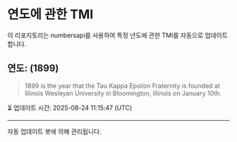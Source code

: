 
# 연도에 관한 TMI

이 리포지토리는 numbersapi를 사용하여 특정 년도에 관한 TMI를 자동으로 업데이트합니다.

## 연도: (1899)
> 1899 is the year that the Tau Kappa Epsilon Fraternity is founded at Illinois Wesleyan University in Bloomington, Illinois on January 10th.

⏳ 업데이트 시간: 2025-08-24 11:15:47 (UTC)

---
자동 업데이트 봇에 의해 관리됩니다.
